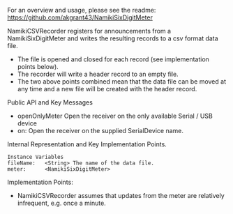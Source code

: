 For an overview and usage, please see the readme:
https://github.com/akgrant43/NamikiSixDigitMeter

NamikiCSVRecorder registers for announcements from a NamikiSixDigitMeter and writes the resulting records to a csv format data file.

- The file is opened and closed for each record (see implementation points below).
- The recorder will write a header record to an empty file.
- The two above points combined mean that the data file can be moved at any time and a new file will be created with the header record.


Public API and Key Messages

- openOnlyMeter Open the receiver on the only available Serial / USB device   
- on: Open the receiver on the supplied SerialDevice name.

Internal Representation and Key Implementation Points.

    Instance Variables
	fileName:	<String> The name of the data file.
	meter:		<NamikiSixDigitMeter>


Implementation Points:

- NamikiCSVRecorder assumes that updates from the meter are relatively infrequent, e.g. once a minute.